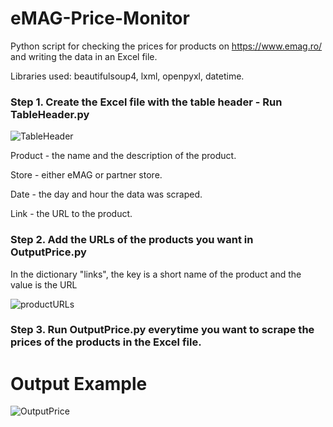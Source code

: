# eMAG-Price-Monitor
Python script for checking the prices for products on https://www.emag.ro/ and writing the data in an Excel file. 

Libraries used: beautifulsoup4, lxml, openpyxl, datetime. 

### Step 1. Create the Excel file with the table header - Run TableHeader.py
![TableHeader](https://user-images.githubusercontent.com/48626600/64802058-82541200-d592-11e9-89a5-a5b39cd5d858.PNG)

Product - the name and the description of the product.

Store - either eMAG or partner store.

Date - the day and hour the data was scraped.

Link - the URL to the product.

### Step 2. Add the URLs of the products you want in OutputPrice.py
In the dictionary "links", the key is a short name of the product and the value is the URL 

![productURLs](https://user-images.githubusercontent.com/48626600/64803877-6a7e8d00-d596-11e9-85ff-cf654d802e80.PNG)


### Step 3. Run OutputPrice.py everytime you want to scrape the prices of the products in the Excel file. 

# Output Example
![OutputPrice](https://user-images.githubusercontent.com/48626600/64804297-39eb2300-d597-11e9-87e4-9dc8083be77e.PNG)
